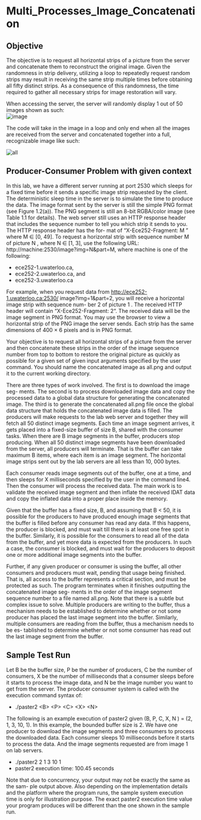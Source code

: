 # Multi_Processes_Image_Concatenation
## Objective
The objective is to request all horizontal strips of a picture from the server and concatenate them to reconstruct the original image. Given the randomness in strip delivery, utilizing a loop to repeatedly request random strips may result in receiving the same strip multiple times before obtaining all fifty distinct strips. As a consequence of this randomness, the time required to gather all necessary strips for image restoration will vary. 

When accessing the server, the server will randomly display 1 out of 50 images shown as such: \
![image](https://github.com/Max00358/PNG_Finding_and_Concatentation/assets/125518862/a73de071-2c4e-43c6-a5fa-6715001fb8db)

The code will take in the image in a loop and only end when all the images are received from the server and concatenated together into a full, recognizable image like such:

![all](https://github.com/Max00358/PNG_Finding_and_Concatentation/assets/125518862/5939b620-aaf6-48dd-be9d-fbbab4c17f0e)

## Producer-Consumer Problem with given context
In this lab, we have a different server running at port 2530 which sleeps for a fixed time
before it sends a specific image strip requested by the client. The deterministic
sleep time in the server is to simulate the time to produce the data. The image
format sent by the server is still the simple PNG format (see Figure 1.2(a)). The
PNG segment is still an 8-bit RGBA/color image (see Table 1.1 for details). The
web server still uses an HTTP response header that includes the sequence number
to tell you which strip it sends to you. The HTTP response header has the for-
mat of “X-Ece252-Fragment: M ” where M ∈ [0, 49]. To request a horizontal strip
with sequence number M of picture N , where N ∈ [1, 3], use the following URL:
http://machine:2530/image?img=N&part=M, where
machine is one of the following:

* ece252-1.uwaterloo.ca,
* ece252-2.uwaterloo.ca, and
* ece252-3.uwaterloo.ca 

For example, when you request data from http://ece252-1.uwaterloo.ca:2530/
image?img=1&part=2, you will receive a horizontal image strip with sequence num-
ber 2 of picture 1 . The received HTTP header will contain “X-Ece252-Fragment:
2“. The received data will be the image segment in PNG format. You may use the
browser to view a horizontal strip of the PNG image the server sends. Each strip has
the same dimensions of 400 × 6 pixels and is in PNG format.

Your objective is to request all horizontal strips of a picture from the server and
then concatenate these strips in the order of the image sequence number from top to
bottom to restore the original picture as quickly as possible for a given set of given
input arguments specified by the user command. You should name the concatenated
image as all.png and output it to the current working directory.

There are three types of work involved. The first is to download the image seg-
ments. The second is to process downloaded image data and copy the processed
data to a global data structure for generating the concatenated image. 
The third is to generate the concatenated all.png file once the global data structure that holds the concatenated image data is filled.
The producers will make requests to the lab web server and together they will
fetch all 50 distinct image segments. Each time an image segment arrives, it gets
placed into a fixed-size buffer of size B, shared with the consumer tasks. When
there are B image segments in the buffer, producers stop producing. When all 50
distinct image segments have been downloaded from the server, all producers will
terminate. That is the buffer can take maximum B items, where each item is an
image segment. The horizontal image strips sent out by the lab servers are all less
than 10, 000 bytes.

Each consumer reads image segments out of the buffer, one at a time, and then
sleeps for X milliseconds specified by the user in the command line4. Then the consumer will process the received data. The main work is to validate the received
image segment and then inflate the received IDAT data and copy the inflated data
into a proper place inside the memory.

Given that the buffer has a fixed size, B, and assuming that B < 50, it is possible
for the producers to have produced enough image segments that the buffer is filled
before any consumer has read any data. If this happens, the producer is blocked,
and must wait till there is at least one free spot in the buffer.
Similarly, it is possible for the consumers to read all of the data from the buffer,
and yet more data is expected from the producers. In such a case, the consumer is
blocked, and must wait for the producers to deposit one or more additional image
segments into the buffer.

Further, if any given producer or consumer is using the buffer, all other consumers and producers must wait, pending that usage being finished. That is, all
access to the buffer represents a critical section, and must be protected as such.
The program terminates when it finishes outputting the concatenated image seg-
ments in the order of the image segment sequence number to a file named all.png.
Note that there is a subtle but complex issue to solve. Multiple producers are
writing to the buffer, thus a mechanism needs to be established to determine whether
or not some producer has placed the last image segment into the buffer. Similarly,
multiple consumers are reading from the buffer, thus a mechanism needs to be es-
tablished to determine whether or not some consumer has read out the last image
segment from the buffer.

## Sample Test Run
Let B be the buffer size, P be the number of producers, C be the number of consumers, X be the number of milliseconds that a consumer sleeps before it starts to
process the image data, and N be the image number you want to get from the server.
The producer consumer system is called with the execution command syntax of:

* ./paster2 \<B\> \<P\> \<C\> \<X\> \<N\>

The following is an example execution of paster2 given (B, P, C, X, N ) = (2, 1, 3, 10, 1).
In this example, the bounded buffer size is 2. We have one producer to download
the image segments and three consumers to process the downloaded data. Each 
consumer sleeps 10 milliseconds before it starts to process the data. And the image
segments requested are from image 1 on lab servers.

* ./paster2 2 1 3 10 1
* paster2 execution time: 100.45 seconds

Note that due to concurrency, your output may not be exactly the same as the sam-
ple output above. Also depending on the implementation details and the platform
where the program runs, the sample system execution time is only for illustration
purpose. The exact paster2 execution time value your program produces will be
different than the one shown in the sample run.
